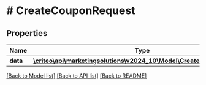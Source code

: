# # CreateCouponRequest

## Properties

Name | Type | Description | Notes
------------ | ------------- | ------------- | -------------
**data** | [**\criteo\api\marketingsolutions\v2024_10\Model\CreateCouponResource**](CreateCouponResource.md) |  | [optional]

[[Back to Model list]](../../README.md#models) [[Back to API list]](../../README.md#endpoints) [[Back to README]](../../README.md)
